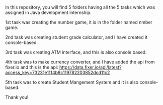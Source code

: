 In this repository, you will find 5 folders having all the 5 tasks which was assigned in Java development internship.

1st task was creating the number game, it is in the folder named nmber game.

2nd task was creating student grade calculator, and I have created it console-based.

3rd task was creating ATM interface, and this is also console based.

4th task was to make currency converter, and I have added the api from fixer.io and this is the api:
https://data.fixer.io/api/latest?access_key=73231e1114b8c119782203852dcd11c2

5th task was to create Student Mangement System and it is also console-based.

Thank you!
